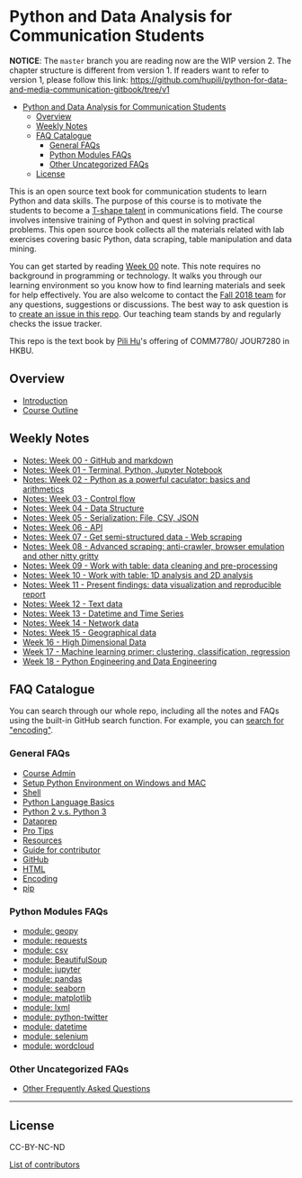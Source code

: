 # Python and Data Analysis for Communication Students

**NOTICE**: The `master` branch you are reading now are the WIP version 2. The chapter structure is different from version 1. If readers want to refer to version 1, please follow this link: https://github.com/hupili/python-for-data-and-media-communication-gitbook/tree/v1

<!-- TOC -->

- [Python and Data Analysis for Communication Students](#python-and-data-analysis-for-communication-students)
    - [Overview](#overview)
    - [Weekly Notes](#weekly-notes)
    - [FAQ Catalogue](#faq-catalogue)
        - [General FAQs](#general-faqs)
        - [Python Modules FAQs](#python-modules-faqs)
        - [Other Uncategorized FAQs](#other-uncategorized-faqs)
    - [License](#license)

<!-- /TOC -->

This is an open source text book for communication students to learn Python and data skills. The purpose of this course is to motivate the students to become a [T-shape talent](http://www.caseinterview.com/t-shaped-skills) in communications field. The course involves intensive training of Python and quest in solving practical problems. This open source book collects all the materials related with lab exercises covering basic Python, data scraping, table manipulation and data mining.

You can get started by reading [Week 00](notes-week-00.md) note. This note requires no background in programming or technology. It walks you through our learning environment so you know how to find learning materials and seek for help effectively. You are also welcome to contact the [Fall 2018 team](session-F2018.md) for any questions, suggestions or discussions. The best way to ask question is to [create an issue in this repo](https://github.com/hupili/python-for-data-and-media-communication-gitbook/issues/new). Our teaching team stands by and regularly checks the issue tracker.

This repo is the text book by [Pili Hu](http://hupili.net/)'s offering of COMM7780/ JOUR7280 in HKBU.

## Overview

* [Introduction](README.md)
* [Course Outline](outline.md)

## Weekly Notes

* [Notes: Week 00 - GitHub and markdown](notes-week-00.md)
* [Notes: Week 01 - Terminal, Python, Jupyter Notebook](notes-week-01.md)
* [Notes: Week 02 - Python as a powerful caculator: basics and arithmetics](notes-week-02.md)
* [Notes: Week 03 - Control flow](notes-week-03.md)
* [Notes: Week 04 - Data Structure](notes-week-04.md)
* [Notes: Week 05 - Serialization: File, CSV, JSON](notes-week-05.md)
* [Notes: Week 06 - API](notes-week-06.md)
* [Notes: Week 07 - Get semi-structured data - Web scraping](notes-week-07.md)
* [Notes: Week 08 - Advanced scraping: anti-crawler, browser emulation and other nitty gritty](notes-week-08.md)
* [Notes: Week 09 - Work with table: data cleaning and pre-processing](notes-week-09.md)
* [Notes: Week 10 - Work with table: 1D analysis and 2D analysis](notes-week-10.md)
* [Notes: Week 11 - Present findings: data visualization and reproducible report](notes-week-11.md)
* [Notes: Week 12 - Text data](notes-week-12.md)
* [Notes: Week 13 - Datetime and Time Series](notes-week-13.md)
* [Notes: Week 14 - Network data](notes-week-14.md)
* [Notes: Week 15 - Geographical data](notes-week-15.md)
* [Week 16 - High Dimensional Data](notes-week-16.md)
* [Week 17 - Machine learning primer: clustering, classification, regression](notes-week-17.md)
* [Week 18 - Python Engineering and Data Engineering](notes-week-18.md)

## FAQ Catalogue

You can search through our whole repo, including all the notes and FAQs using the built-in GitHub search function. For example, you can [search for "encoding"](https://github.com/hupili/python-for-data-and-media-communication-gitbook/search?q=encoding&unscoped_q=encoding).

### General FAQs

* [Course Admin](course-admin.md)
* [Setup Python Environment on Windows and MAC](setup-environment.md)
* [Shell](shell.md)
* [Python Language Basics](python-language-basics.md)
* [Python 2 v.s. Python 3](python-2-vs-python-3.md)
* [Dataprep](dataprep.md)
* [Pro Tips](pro-tips.md)
* [Resources](reading-materials.md)
* [Guide for contributor](guide-for-contributor.md)
* [GitHub](github.md)
* [HTML](html.md)
* [Encoding](encoding.md)
* [pip](pip.md)

### Python Modules FAQs

* [module: geopy](module-geopy.md)
* [module: requests](module-requests.md)
* [module: csv](module-csv.md)
* [module: BeautifulSoup](module-beautifulsoup.md)
* [module: jupyter](module-jupyter.md)
* [module: pandas](module-pandas.md)
* [module: seaborn](module-seaborn.md)
* [module: matplotlib](module-matplotlib.md)
* [module: lxml](module-lxml.md)
* [module: python-twitter](module-python-twitter.md)
* [module: datetime](module-datetime.md)
* [module: selenium](module-selenium.md)
* [module: wordcloud](module-wordcloud.md)

### Other Uncategorized FAQs

* [Other Frequently Asked Questions](frequently-asked-questions.md)

------

## License

CC-BY-NC-ND

[List of contributors](https://github.com/hupili/python-for-data-and-media-communication-gitbook/graphs/contributors)
